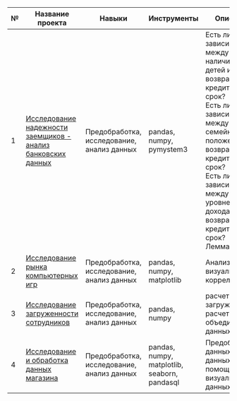 

| № | Название проекта | Навыки | Инструменты | Описание |
|---|---|---|---|---|
| 1 | [Исследование надежности<br>заемщиков - анализ банковских<br>данных](https://github.com/n00e1/dataset_analysis/blob/main/Bolgov_%D0%B7%D0%B0%D0%B5%D0%BC%D1%89%D0%B8%D0%BA%D0%B8.ipynb)  | Предобработка,<br>исследование,<br>анализ данных | pandas, numpy, pymystem3                                                   | Есть ли зависимость между наличием детей и возвратом кредита в срок?<br>Есть ли зависимость между семейным положением и возвратом кредита в срок?<br>Есть ли зависимость между уровнем дохода и возвратом кредита в срок?<br>Лемматизация                                                                          |
| 2 | [Исследование рынка <br>компьютерных игр](https://github.com/n00e1/dataset_analysis/blob/main/Bolgov_%D0%B8%D0%B3%D1%80%D0%BE%D0%B2%D0%B0%D1%8F_%D0%B8%D0%BD%D0%B4%D1%83%D1%81%D1%82%D1%80%D0%B8%D1%8F.ipynb)  | Предобработка,<br>исследование,<br>анализ данных | pandas, numpy, matplotlib                                                  | Анализ данных, визуализация, корреляция  |
| 3 | [Исследование загруженности <br>сотрудников](https://github.com/n00e1/dataset_analysis/blob/main/Bolgov_%D0%B7%D0%B0%D0%B3%D1%80%D1%83%D0%B6%D0%B5%D0%BD%D0%BD%D0%BE%D1%81%D1%82%D1%8C_%D1%81%D0%BE%D1%82%D1%80%D1%83%D0%B4%D0%BD%D0%B8%D0%BA%D0%BE%D0%B2.ipynb) | Предобработка,<br>исследование,<br>анализ данных | pandas, numpy | расчет загруженности,<br>расчет ставок, объединение данных, вывод  |
| 4 | [Исследование и обработка данных магазина](https://github.com/n00e1/dataset_analysis/blob/main/dataset_sales_analysis%20.ipynb) | Предобработка, исследование,<br>анализ данных | pandas, numpy, matplotlib,<br>seaborn, pandasql | Предобработка данных, анализ данных  с помощью sql, визуализация данных 
